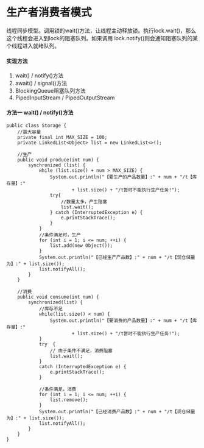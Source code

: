 # 生产者消费者模式

线程同步模型。调用锁的wait\(\)方法，让线程主动释放锁。执行lock.wait\(\)，那么这个线程会进入到lock的阻塞队列。如果调用 lock.notify\(\)则会通知阻塞队列的某个线程进入就绪队列。

#### **实现方法**

1. wait\(\) / notify\(\)方法
2. await\(\) / signal\(\)方法
3. BlockingQueue阻塞队列方法
4. PipedInputStream / PipedOutputStream

#### 方法一    wait\(\) / notify\(\)方法

```
public class Storage {
    //最大容量
    private final int MAX_SIZE = 100;        
    private LinkedList<Object> list = new LinkedList<>();

    //生产
    public void produce(int num) {
        synchronized (list) {
            while (list.size() + num > MAX_SIZE) {
                System.out.println("【要生产的产品数量】:" + num + "/t【库存量】:"  
                        + list.size() + "/t暂时不能执行生产任务!"); 
                try{
                    //数量太多，产生阻塞
                    list.wait();
                } catch (InterruptedException e) {
                    e.printStackTrace();  
                }
            }
            //条件满足时，生产
            for (int i = 1; i <= num; ++i) {
                list.add(new Object());
            }
            System.out.println("【已经生产产品数】:" + num + "/t【现仓储量为】:" + list.size());  
            list.notifyAll();
        }
    }

    //消费
    public void consume(int num) {
        synchronized(list) {
            //库存不足
            while(list.size() < num) {
                System.out.println("【要消费的产品数量】:" + num + "/t【库存量】:"  
                        + list.size() + "/t暂时不能执行生产任务!");  
            }
            try  {  
                // 由于条件不满足，消费阻塞  
                list.wait();  
            }  
            catch (InterruptedException e) {  
                e.printStackTrace();  
            }

            //条件满足，消费
            for (int i = 1; i <= num; ++i) {
                list.remove();
            }
            System.out.println("【已经消费产品数】:" + num + "/t【现仓储量为】:" + list.size());  
            list.notifyAll(); 
        }
    }
}
```



